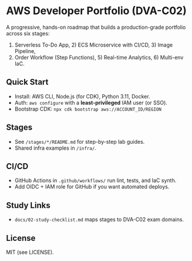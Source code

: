 # AWS Developer Portfolio (DVA-C02)

A progressive, hands-on roadmap that builds a production-grade portfolio across six stages:
1) Serverless To-Do App, 2) ECS Microservice with CI/CD, 3) Image Pipeline,
4) Order Workflow (Step Functions), 5) Real-time Analytics, 6) Multi-env IaC.

## Quick Start
- Install: AWS CLI, Node.js (for CDK), Python 3.11, Docker.
- Auth: `aws configure` with a **least-privileged** IAM user (or SSO).
- Bootstrap CDK: `npx cdk bootstrap aws://ACCOUNT_ID/REGION`

## Stages
- See `/stages/*/README.md` for step-by-step lab guides.
- Shared infra examples in `/infra/`.

## CI/CD
- GitHub Actions in `.github/workflows/` run lint, tests, and IaC synth.
- Add OIDC + IAM role for GitHub if you want automated deploys.

## Study Links
- `docs/02-study-checklist.md` maps stages to DVA-C02 exam domains.

## License
MIT (see LICENSE).
